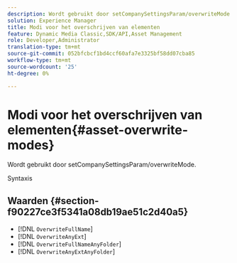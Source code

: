 ```yaml
---
description: Wordt gebruikt door setCompanySettingsParam/overwriteMode.
solution: Experience Manager
title: Modi voor het overschrijven van elementen
feature: Dynamic Media Classic,SDK/API,Asset Management
role: Developer,Administrator
translation-type: tm+mt
source-git-commit: 052bfcbcf1bd4ccf60afa7e3325bf58dd07cba85
workflow-type: tm+mt
source-wordcount: '25'
ht-degree: 0%

---
```



# Modi voor het overschrijven van elementen{#asset-overwrite-modes}

Wordt gebruikt door setCompanySettingsParam/overwriteMode.

Syntaxis

## Waarden {#section-f90227ce3f5341a08db19ae51c2d40a5}

* [!DNL `OverwriteFullName`]
* [!DNL `OverwriteAnyExt`]
* [!DNL `OverwriteFullNameAnyFolder`]
* [!DNL `OverwriteAnyExtAnyFolder`]

